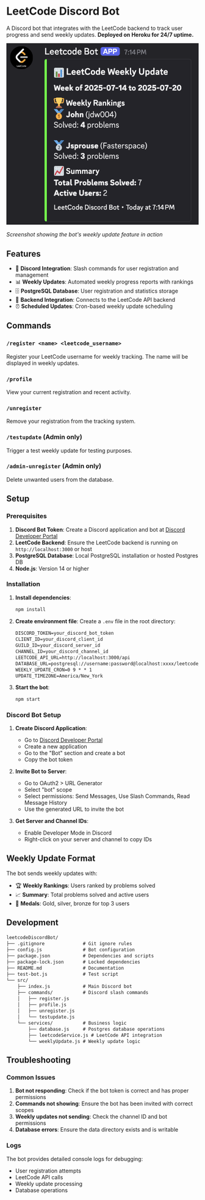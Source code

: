 # LeetCode Discord Bot

A Discord bot that integrates with the LeetCode backend to track user progress and send weekly updates. **Deployed on Heroku for 24/7 uptime.**

![Bot in Action](docs/images/LeetcodeExample.png)

*Screenshot showing the bot's weekly update feature in action*

## Features

- 🤖 **Discord Integration**: Slash commands for user registration and management
- 📊 **Weekly Updates**: Automated weekly progress reports with rankings
- 🗄️ **PostgreSQL Database**: User registration and statistics storage
- 🔄 **Backend Integration**: Connects to the LeetCode API backend
- ⏰ **Scheduled Updates**: Cron-based weekly update scheduling

## Commands

### `/register <name> <leetcode_username>`
Register your LeetCode username for weekly tracking. The name will be displayed in weekly updates.

### `/profile`
View your current registration and recent activity.

### `/unregister`
Remove your registration from the tracking system.

### `/testupdate` (Admin only)
Trigger a test weekly update for testing purposes.

### `/admin-unregister` (Admin only)
Delete unwanted users from the database.

## Setup

### Prerequisites

1. **Discord Bot Token**: Create a Discord application and bot at [Discord Developer Portal](https://discord.com/developers/applications)
2. **LeetCode Backend**: Ensure the LeetCode backend is running on `http://localhost:3000` or host
3. **PostgreSQL Database**: Local PostgreSQL installation or hosted Postgres DB
4. **Node.js**: Version 14 or higher

### Installation

1. **Install dependencies**:
   ```bash
   npm install
   ```

2. **Create environment file**:
   Create a `.env` file in the root directory:
   ```env
   DISCORD_TOKEN=your_discord_bot_token
   CLIENT_ID=your_discord_client_id
   GUILD_ID=your_discord_server_id
   CHANNEL_ID=your_discord_channel_id
   LEETCODE_API_URL=http://localhost:3000/api
   DATABASE_URL=postgresql://username:password@localhost:xxxx/leetcode_bot
   WEEKLY_UPDATE_CRON=0 9 * * 1
   UPDATE_TIMEZONE=America/New_York
   ```

3. **Start the bot**:
   ```bash
   npm start
   ```

### Discord Bot Setup

1. **Create Discord Application**:
   - Go to [Discord Developer Portal](https://discord.com/developers/applications)
   - Create a new application
   - Go to the "Bot" section and create a bot
   - Copy the bot token

2. **Invite Bot to Server**:
   - Go to OAuth2 > URL Generator
   - Select "bot" scope
   - Select permissions: Send Messages, Use Slash Commands, Read Message History
   - Use the generated URL to invite the bot

3. **Get Server and Channel IDs**:
   - Enable Developer Mode in Discord
   - Right-click on your server and channel to copy IDs

## Weekly Update Format

The bot sends weekly updates with:
- 🏆 **Weekly Rankings**: Users ranked by problems solved
- 📈 **Summary**: Total problems solved and active users
- 🥇 **Medals**: Gold, silver, bronze for top 3 users

## Development
```
leetcodeDiscordBot/
├── .gitignore              # Git ignore rules
├── config.js               # Bot configuration
├── package.json            # Dependencies and scripts
├── package-lock.json       # Locked dependencies
├── README.md               # Documentation
├── test-bot.js             # Test script
└── src/
    ├── index.js            # Main Discord bot
    ├── commands/           # Discord slash commands
    │   ├── register.js
    │   ├── profile.js
    │   ├── unregister.js
    │   └── testupdate.js
    └── services/           # Business logic
        ├── database.js     # Postgres database operations
        ├── leetcodeService.js # LeetCode API integration
        └── weeklyUpdate.js # Weekly update logic
```

## Troubleshooting

### Common Issues

1. **Bot not responding**: Check if the bot token is correct and has proper permissions
2. **Commands not showing**: Ensure the bot has been invited with correct scopes
3. **Weekly updates not sending**: Check the channel ID and bot permissions
4. **Database errors**: Ensure the data directory exists and is writable

### Logs

The bot provides detailed console logs for debugging:
- User registration attempts
- LeetCode API calls
- Weekly update processing
- Database operations
